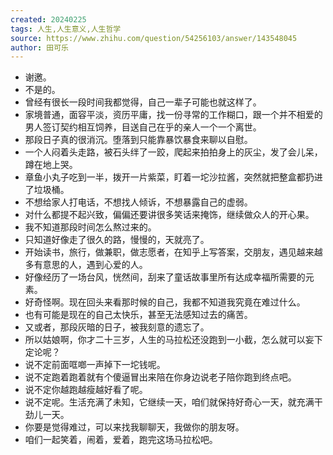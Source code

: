 ```yaml
---
created: 20240225
tags: 人生,人生意义,人生哲学
source: https://www.zhihu.com/question/54256103/answer/143548045
author: 田可乐
---
```


- 谢邀。
- 不是的。
- 曾经有很长一段时间我都觉得，自己一辈子可能也就这样了。
- 家境普通，面容平淡，资历平庸，找一份寻常的工作糊口，跟一个并不相爱的男人签订契约相互饲养，目送自己在乎的亲人一个一个离世。
- 那段日子真的很消沉。堕落到只能靠暴饮暴食来聊以自慰。
- 一个人闷着头走路，被石头绊了一跤，爬起来拍拍身上的灰尘，发了会儿呆，蹲在地上哭。
- 章鱼小丸子吃到一半，拨开一片紫菜，盯着一坨沙拉酱，突然就把整盒都扔进了垃圾桶。
- 不想给家人打电话，不想找人倾诉，不想暴露自己的虚弱。
- 对什么都提不起兴致，偏偏还要讲很多笑话来掩饰，继续做众人的开心果。
- 我不知道那段时间怎么熬过来的。
- 只知道好像走了很久的路，慢慢的，天就亮了。
- 开始读书，旅行，做兼职，做志愿者，在知乎上写答案，交朋友，遇见越来越多有意思的人，遇到心爱的人。
- 好像经历了一场台风，恍然间，刮来了童话故事里所有达成幸福所需要的元素。
- 好奇怪啊。现在回头来看那时候的自己，我都不知道我究竟在难过什么。
- 也有可能是现在的自己太快乐，甚至无法感知过去的痛苦。
- 又或者，那段灰暗的日子，被我刻意的遗忘了。
- 所以姑娘啊，你才二十三岁，人生的马拉松还没跑到一小截，怎么就可以妄下定论呢？
- 说不定前面哐啷一声掉下一坨钱呢。
- 说不定跑着跑着就有个傻逼冒出来陪在你身边说老子陪你跑到终点吧。
- 说不定你越跑越瘦越好看了呢。
- 说不定呢。生活充满了未知，它继续一天，咱们就保持好奇心一天，就充满干劲儿一天。
- 你要是觉得难过，可以来找我聊聊天，我做你的朋友呀。
- 咱们一起笑着，闹着，爱着，跑完这场马拉松吧。